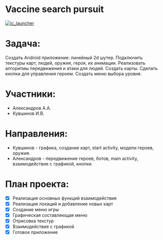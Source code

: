 Vaccine search pursuit
=======================================
<a href="https://imgbb.com/"><img src="https://thumb.ibb.co/gX7hc6/ic_launcher.png" alt="ic_launcher" border="0"></a>
# Задача:
Создать Android приложение: линейный 2d шутер. Подключить текстуры карт, людей, оружия, героя, их анимации. Реализовать алгоритмы передвижения и атаки для людей. Создать карты. Сделать кнопки для управления героем.  Создать меню выбора уровня.  

# Участники:
 * Александров А.А.
 * Кувшинов И.В.

# Направления:
* Кувшинов - графика, создание карт, start activity, модели героев, оружия.
* Александров - передвижение героев, ботов, main activity, взаимодействие с графикой, кнопки.

# План проекта:
- [x] Реализация основных функций взаимодействия
- [x] Реализация локаций и добавление новых карт
- [x] Создание меню игры
- [x] Графическая составляющая меню
- [x] Отрисовка текстур
- [x] Взаимодействие с графикой
- [x] Готовое приложение
